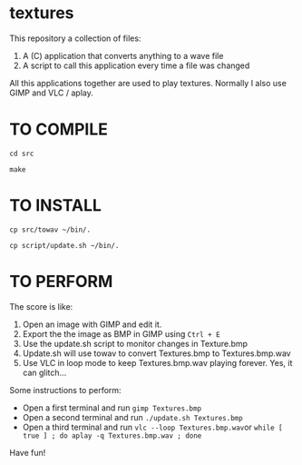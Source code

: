 # textures

This repository a collection of files:

1. A (C) application that converts anything to a wave file
2. A script to call this application every time a file was changed

All this applications together are used to play textures. Normally I also use
GIMP and VLC / aplay.

TO COMPILE
==========

`cd src`

`make`


TO INSTALL
==========

`cp src/towav ~/bin/.`

`cp script/update.sh ~/bin/.`

TO PERFORM
==========

The score is like:
1. Open an image with GIMP and edit it.
2. Export the the image as BMP in GIMP using `Ctrl + E`
3. Use the update.sh script to monitor changes in Texture.bmp
4. Update.sh will use towav to convert Textures.bmp to Textures.bmp.wav
5. Use VLC in loop mode to keep Textures.bmp.wav playing forever. Yes, it can glitch...

Some instructions to perform:
* Open a first terminal and run `gimp Textures.bmp`
* Open a second terminal and run `./update.sh Textures.bmp`
* Open a third terminal and run `vlc --loop Textures.bmp.wav`or 
   `while [ true ] ; do aplay -q Textures.bmp.wav ; done`


Have fun!
